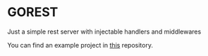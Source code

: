 # GOREST
Just a simple rest server with injectable handlers and middlewares

You can find an example project in [this](https://github.com/inquizarus/gorestexample) repository.
